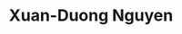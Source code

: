 ---
title: Xuan-Duong Nguyen
first_name: Xuan-Duong
last_name: Nguyen

superuser: false

role: Data Engineer at McKinsey & Company

organizations:
  - name: McKinsey & Company
    url: https://www.mckinsey.com/

education:
  courses:
    - course: Bachelor Information Security
      institution: University of Information Technology (VNUHCM-UIT)

highlight_name: false

user_groups:
  - Alumni
---